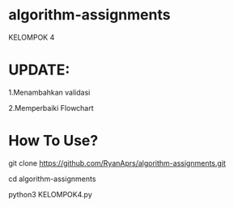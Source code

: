 # algorithm-assignments
KELOMPOK 4


 # UPDATE:

1.Menambahkan validasi

2.Memperbaiki Flowchart



# How To Use?

git clone https://github.com/RyanAprs/algorithm-assignments.git 

cd algorithm-assignments

python3 KELOMPOK4.py
